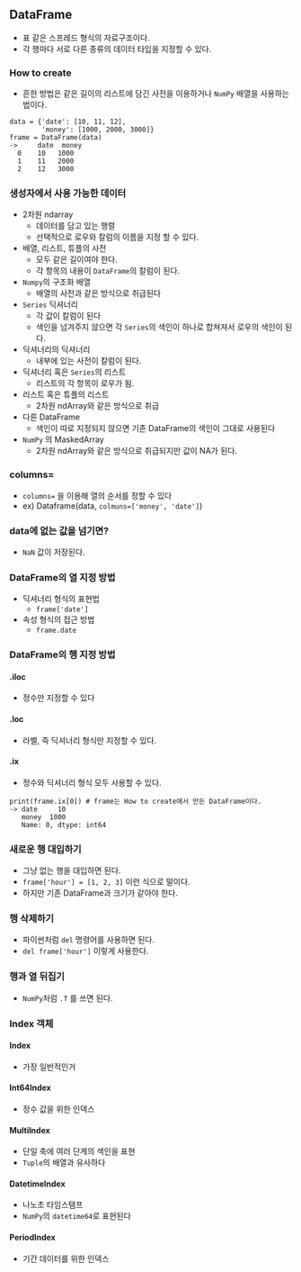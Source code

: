 ## DataFrame
- 표 같은 스프레드 형식의 자료구조이다.
- 각 행마다 서로 다른 종류의 데이터 타입을 지정할 수 있다.

### How to create
- 흔한 방법은 같은 길이의 리스트에 담긴 사전을 이용하거나 `NumPy` 배열을 사용하는 법이다.
```
data = {'date': [10, 11, 12],
        'money': [1000, 2000, 3000]}
frame = DataFrame(data)
->     date  money
  0    10   1000
  1    11   2000
  2    12   3000
```

### 생성자에서 사용 가능한 데이터
- 2차원 ndarray
  - 데이터를 담고 있는 행렬
  - 선택적으로 로우와 칼럼의 이름을 지정 할 수 있다.
- 배열, 리스트, 튜플의 사전
  - 모두 같은 길이여야 한다.
  - 각 항목의 내용이 `DataFrame`의 칼럼이 된다.
- `Numpy`의 구조화 배열
  - 배열의 사전과 같은 방식으로 취급된다
- `Series` 딕셔너리
  - 각 값이 칼럼이 된다
  - 색인을 넘겨주지 않으면 각 `Series`의 색인이 하나로 합쳐져서 로우의 색인이 된다.
- 딕셔너리의 딕셔너리
  - 내부에 있는 사전이 칼럼이 된다.
- 딕셔너리 혹은 `Series`의 리스트
  - 리스트의 각 항목이 로우가 됨.
- 리스트 혹은 튜플의 리스트
  - 2차원 ndArray와 같은 방식으로 취급
- 다른 DataFrame
  - 색인이 따로 지정되지 않으면 기존 DataFrame의 색인이 그대로 사용된다
- `NumPy` 의 MaskedArray
  - 2차원 ndArray와 같은 방식으로 취급되지만 값이 NA가 된다.

### columns=
- `columns=` 을 이용해 열의 순서를 정할 수 있다
- ex) Dataframe(data, `colmuns=['money', 'date']`)

### data에 없는 값을 넘기면?
- `NaN` 값이 저장된다.

### DataFrame의 열 지정 방법
- 딕셔너리 형식의 표현법
  - `frame['date']` 
- 속성 형식의 접근 방법
  - `frame.date`

### DataFrame의 행 지정 방법

#### .iloc
- 정수만 지정할 수 있다

#### .loc
- 라벨, 즉 딕셔너리 형식만 지정할 수 있다.

#### .ix
- 정수와 딕셔너리 형식 모두 사용할 수 있다.
```
print(frame.ix[0]) # frame는 How to create에서 만든 DataFrame이다.
-> date     10
   money  1000
   Name: 0, dtype: int64
```

### 새로운 행 대입하기
- 그냥 없는 행을 대입하면 된다.
- `frame['hour'] = [1, 2, 3]` 이런 식으로 말이다.
- 하지만 기존 DataFrame과 크기가 같아야 한다.

### 행 삭제하기
- 파이썬처럼 `del` 명령어를 사용하면 된다.
- `del frame['hour']` 이렇게 사용한다.

### 행과 열 뒤집기
- `NumPy`처럼 `.T` 를 쓰면 된다.

### Index 객체

#### Index
- 가장 일반적인거

#### Int64Index
- 정수 값을 위한 인덱스

#### MultiIndex
- 단일 축에 여러 단계의 색인을 표현
- `Tuple`의 배열과 유사하다

#### DatetimeIndex
- 나노초 타임스탬프
- `NumPy`의 `datetime64`로 표현된다  

#### PeriodIndex
- 기간 데이터를 위한 인덱스

